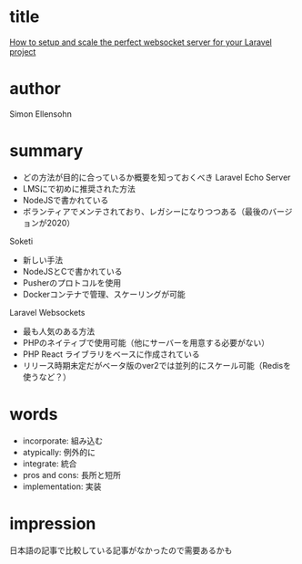 # title
[How to setup and scale the perfect websocket server for your Laravel project](https://aboutyou.tech/blog/setup-and-scale-a-websocket-server-with-laravel/)

# author
Simon Ellensohn

# summary
- どの方法が目的に合っているか概要を知っておくべき
Laravel Echo Server
- LMSにで初めに推奨された方法
- NodeJSで書かれている
- ボランティアでメンテされており、レガシーになりつつある（最後のバージョンが2020）

Soketi
- 新しい手法
- NodeJSとCで書かれている
- Pusherのプロトコルを使用
- Dockerコンテナで管理、スケーリングが可能

Laravel Websockets
- 最も人気のある方法
- PHPのネイティブで使用可能（他にサーバーを用意する必要がない）
- PHP React ライブラリをベースに作成されている
- リリース時期未定だがベータ版のver2では並列的にスケール可能（Redisを使うなど？）

# words
- incorporate: 組み込む
- atypically: 例外的に
- integrate: 統合
- pros and cons: 長所と短所
- implementation: 実装

# impression
日本語の記事で比較している記事がなかったので需要あるかも